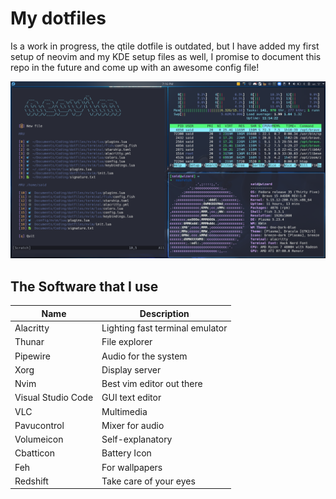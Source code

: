 # My dotfiles

Is a work in progress, the qtile dotfile is outdated, but I have added my first setup of neovim and my KDE setup files as well, I promise to document this repo in the future and come up with an awesome config file!

![KDE Desktop](kde.png)

## The Software that I use

|  Name   | Description|
|---------|------------|
|Alacritty| Lighting fast terminal emulator|
|Thunar| File explorer|
|Pipewire| Audio for the system|
|Xorg| Display server|
|Nvim| Best vim editor out there|
|Visual Studio Code| GUI text editor|
|VLC| Multimedia
|Pavucontrol| Mixer for audio
|Volumeicon| Self-explanatory
|Cbatticon| Battery Icon
|Feh| For wallpapers
|Redshift| Take care of your eyes

